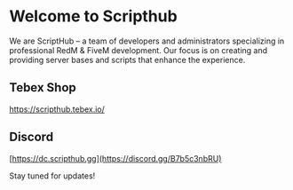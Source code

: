 # Welcome to Scripthub

We are ScriptHub – a team of developers and administrators specializing in professional RedM & FiveM development. 
Our focus is on creating and providing server bases and scripts that enhance the experience.

## Tebex Shop
https://scripthub.tebex.io/

## Discord
[https://dc.scripthub.gg](https://discord.gg/B7b5c3nbRU)

Stay tuned for updates!
